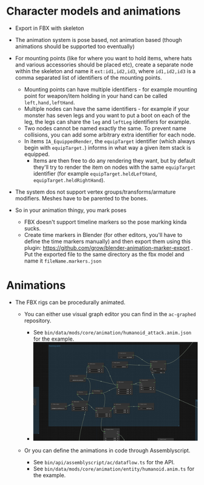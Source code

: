 # Character models and animations
* Export in FBX with skeleton
* The animation system is pose based, not animation based (though animations should be supported too eventually)
* For mounting points (like for where you want to hold items, where hats and various accessories should be placed etc), create a separate node within the skeleton and name it `ext:id1,id2,id3`, where `id1,id2,id3` is a comma separated list of identifiers of the mounting points.
  * Mounting points can have multiple identifiers - for example mounting point for weapon/item holding in your hand can be called `left,hand,leftHand`.
  * Multiple nodes can have the same identifiers - for example if your monster has seven legs and you want to put a boot on each of the leg, the legs can share the `leg` and `leftLeg` identifiers for example.
  * Two nodes cannot be named exactly the same. To prevent name collisions, you can add some arbitrary extra identifier for each node.
  * In items `IA_EquippedRender`, the `equipTarget` identifier (which always begin with `equipTarget.`) informs in what way a given item stack is equipped.
    * Items are then free to do any rendering they want, but by default they'll try to render the item on nodes with the same `equipTarget` identifier (for example `equipTarget.heldLeftHand`, `equipTarget.heldRightHand`).

* The system dos not support vertex groups/transforms/armature modifiers. Meshes have to be parented to the bones.
* So in your animation thingy, you mark poses
  * FBX doesn't support timeline markers so the pose marking kinda sucks.
  * Create time markers in Blender (for other editors, you'll have to define the time markers manually) and then export them using this plugin: https://github.com/grow/blender-animation-marker-export . Put the exported file to the same directory as the fbx model and name it `fileName.markers.json`

# Animations

* The FBX rigs can be procedurally animated.

  * You can either use visual graph editor you can find in the `ac-graphed` repository.
    * See `bin/data/mods/core/animation/humanoid_attack.anim.json` for the example.
    * ![image-20230608113322256](assets/image-20230608113322256.png)
    
  * Or you can define the animations in code through Assemblyscript.
    * See `bin/api/assemblyscript/ac/dataflow.ts` for the API.
    * See `bin/data/mods/core/animation/entity/humanoid.anim.ts` for the example.